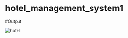 # hotel_management_system1

#Output

![hotel](https://github.com/shubhamshrivastav1/hotel_management_system1/assets/43530530/f0c9eacc-6691-4ec3-942a-9015349f9b71)
